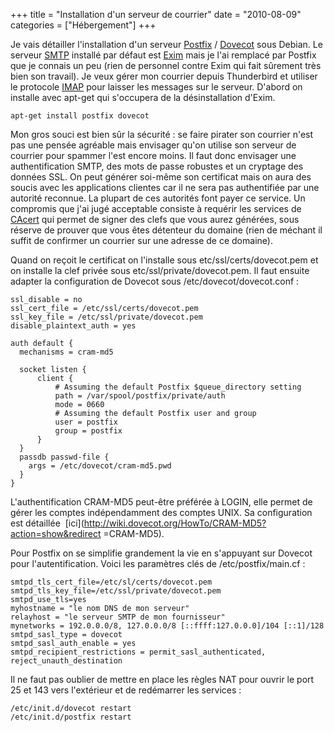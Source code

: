 +++
title = "Installation d'un serveur de courrier"
date = "2010-08-09"
categories = ["Hébergement"]
+++


Je vais détailler l'installation d'un serveur
[Postfix](http://fr.wikipedia.org/wiki/Postfix) /
[Dovecot](http://fr.wikipedia.org/wiki/Dovecot) sous Debian. Le serveur
[SMTP](http://fr.wikipedia.org/wiki/SMTP) installé par défaut est
[Exim](http://fr.wikipedia.org/wiki/Exim) mais je l'ai remplacé par Postfix que
je connais un peu (rien de personnel contre Exim qui fait sûrement très bien
son travail). Je veux gérer mon courrier depuis Thunderbird et utiliser le
protocole [IMAP](http://fr.wikipedia.org/wiki/IMAP) pour laisser les messages
sur le serveur. D'abord on installe avec apt-get qui s'occupera de la
désinstallation d'Exim.

    apt-get install postfix dovecot

Mon gros souci est bien sûr la sécurité : se faire pirater son courrier n'est
pas une pensée agréable mais envisager qu'on utilise son serveur de courrier
pour spammer l'est encore moins. Il faut donc envisager une authentification
SMTP, des mots de passe robustes et un cryptage des données SSL. On peut
générer soi-même son certificat mais on aura des soucis avec les applications
clientes car il ne sera pas authentifiée par une autorité reconnue. La plupart
de ces autorités font payer ce service. Un compromis que j'ai jugé acceptable
consiste à requérir les services de [CAcert](http://www.cacert.org) qui permet
de signer des clefs que vous aurez générées, sous réserve de prouver que
vous êtes détenteur du domaine (rien de méchant il suffit de confirmer un
courrier sur une adresse de ce domaine).

Quand on reçoit le certificat on l'installe sous etc/ssl/certs/dovecot.pem et
on installe la clef privée sous etc/ssl/private/dovecot.pem. Il faut ensuite
adapter la configuration de Dovecot sous /etc/dovecot/dovecot.conf :

    ssl_disable = no
    ssl_cert_file = /etc/ssl/certs/dovecot.pem
    ssl_key_file = /etc/ssl/private/dovecot.pem
    disable_plaintext_auth = yes

    auth default {
      mechanisms = cram-md5

      socket listen {
          client {
              # Assuming the default Postfix $queue_directory setting
              path = /var/spool/postfix/private/auth
              mode = 0660
              # Assuming the default Postfix user and group
              user = postfix
              group = postfix
          }
      }
      passdb passwd-file {
        args = /etc/dovecot/cram-md5.pwd
      }
    }

L'authentification CRAM-MD5 peut-être préférée à LOGIN, elle permet de
gérer les comptes indépendamment des comptes UNIX. Sa configuration est
détaillée  [ici](http://wiki.dovecot.org/HowTo/CRAM-MD5?action=show&redirect
=CRAM-MD5).

Pour Postfix on se simplifie grandement la vie en s'appuyant sur Dovecot pour
l'autentification. Voici les paramètres clés de /etc/postfix/main.cf :

    smtpd_tls_cert_file=/etc/sl/certs/dovecot.pem
    smtpd_tls_key_file=/etc/ssl/private/dovecot.pem
    smtpd_use_tls=yes
    myhostname = "le nom DNS de mon serveur"
    relayhost = "le serveur SMTP de mon fournisseur"
    mynetworks = 192.0.0.0/8, 127.0.0.0/8 [::ffff:127.0.0.0]/104 [::1]/128
    smtpd_sasl_type = dovecot
    smtpd_sasl_auth_enable = yes
    smtpd_recipient_restrictions = permit_sasl_authenticated, reject_unauth_destination

Il ne faut pas oublier de mettre en place les règles NAT pour ouvrir le port 25
et 143 vers l'extérieur et de redémarrer les services :


    /etc/init.d/dovecot restart
    /etc/init.d/postfix restart
